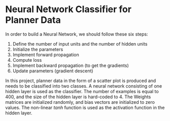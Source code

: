 # Neural Network Classifier for Planner Data
In order to build a Neural Network, we should follow these six steps:

1. Define the number of input units and the number of hidden units
2. Initialize the parameters
3. Implement forward propagation
4. Compute loss
5. Implement backward propagation (to get the gradients)
6. Update parameters (gradient descent)

In this project, planner data in the form of a scatter plot is produced and needs to be classified into two classes. A neural network consisting of one hidden layer is used as the classifier. The number of examples is equal to 400, and the size of the hidden layer is hard-coded to 4. The Weights matrices are initialized randomly, and bias vectors are initialized to zero values. The non-linear *tanh* function is used as the activation function in the hidden layer.
